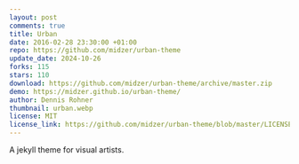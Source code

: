 ```yaml
---
layout: post
comments: true
title: Urban
date: 2016-02-28 23:30:00 +01:00
repo: https://github.com/midzer/urban-theme
update_date: 2024-10-26
forks: 115
stars: 110
download: https://github.com/midzer/urban-theme/archive/master.zip
demo: https://midzer.github.io/urban-theme/
author: Dennis Rohner
thumbnail: urban.webp
license: MIT
license_link: https://github.com/midzer/urban-theme/blob/master/LICENSE
---
```


A jekyll theme for visual artists.
